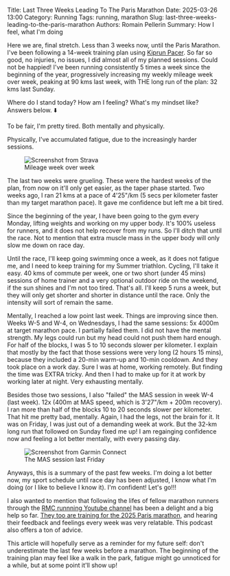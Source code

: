 Title: Last Three Weeks Leading To The Paris Marathon
Date: 2025-03-26 13:00
Category: Running
Tags: running, marathon
Slug: last-three-weeks-leading-to-the-paris-marathon
Authors: Romain Pellerin
Summary: How I feel, what I'm doing

Here we are, final stretch. Less than 3 weeks now, until the Paris Marathon. I've been following a 14-week training plan using [Kiprun Pacer](https://kiprun.com/pacer/). So far so good, no injuries, no issues, I did almost all of my planned sessions. Could not be happied! I've been running consistently 5 times a week since the beginning of the year, progressively increasing my weekly mileage week over week, peaking at 90 kms last week, with THE long run of the plan: 32 kms last Sunday.

Where do I stand today? How am I feeling? What's my mindset like? Answers below. ⬇️

To be fair, I'm pretty tired. Both mentally and physically.

Physically, I've accumulated fatigue, due to the increasingly harder sessions.

<figure class="center">
<img src="{static}/images/2025-paris-marathon-training-strava.png" alt="Screenshot from Strava" />
<figcaption>Mileage week over week</figcaption>
</figure>

The last two weeks were grueling. These were the hardest weeks of the plan, from now on it'll only get easier, as the taper phase started. Two weeks ago, I ran 21 kms at a pace of 4'25"/km (5 secs per kilometer faster than my target marathon pace). It gave me confidence but left me a bit tired.

Since the beginning of the year, I have been going to the gym every Monday, lifting weights and working on my upper body. It's 100% useless for runners, and it does not help recover from my runs. So I'll ditch that until the race. Not to mention that extra muscle mass in the upper body will only slow me down on race day.

Until the race, I'll keep going swimming once a week, as it does not fatigue me, and I need to keep training for my Summer triathlon. Cycling, I'll take it easy. 40 kms of commute per week, one or two short (under 45 mins) sessions of home trainer and a very optional outdoor ride on the weekend, if the sun shines and I'm not too tired. That's all. I'll keep 5 runs a week, but they will only get shorter and shorter in distance until the race. Only the intensity will sort of remain the same.

Mentally, I reached a low point last week. Things are improving since then. Weeks W-5 and W-4, on Wednesdays, I had the same sessions: 5x 4000m at target marathon pace. I partially failed them. I did not have the mental strength. My legs could run but my head could not push them hard enough. For half of the blocks, I was 5 to 10 seconds slower per kilometer. I explain that mostly by the fact that those sessions were very long (2 hours 15 mins), because they included a 20-min warm-up and 10-min cooldown. And they took place on a work day. Sure I was at home, working remotely. But finding the time was EXTRA tricky. And then I had to make up for it at work by working later at night. Very exhausting mentally.

Besides those two sessions, I also "failed" the MAS session in week W-4 (last week). 12x (400m at MAS speed, which is 3'27"/km + 200m recovery). I ran more than half of the blocks 10 to 20 seconds slower per kilometer. That hit me pretty bad, mentally. Again, I had the legs, not the brain for it. It was on Friday, I was just out of a demanding week at work. But the 32-km long run that followed on Sunday fixed me up! I am regainging confidence now and feeling a lot better mentally, with every passing day.

<figure class="center">
<img src="{static}/images/2025-paris-marathon-training.png" alt="Screenshot from Garmin Connect" />
<figcaption>The MAS session last Friday</figcaption>
</figure>

Anyways, this is a summary of the past few weeks. I'm doing a lot better now, my sport schedule until race day has been adjusted, I know what I'm doing (or I like to believe I know it). I'm confident! Let's go!!!

I also wanted to mention that following the lifes of fellow marathon runners through the [RMC runnning Youtube channel](https://www.youtube.com/@RMC-Running) has been a delight and a big help so far. [They too are training for the 2025 Paris marathon](https://www.youtube.com/playlist?list=PLGTk2LDokSA9L7I43dCOsL6dLovdCl7-J), and hearing their feedback and feelings every week was very relatable. This podcast also offers a ton of advice.

This article will hopefully serve as a reminder for my future self: don't underestimate the last few weeks before a marathon. The beginning of the training plan may feel like a walk in the park, fatigue might go unnoticed for a while, but at some point it'll show up!
